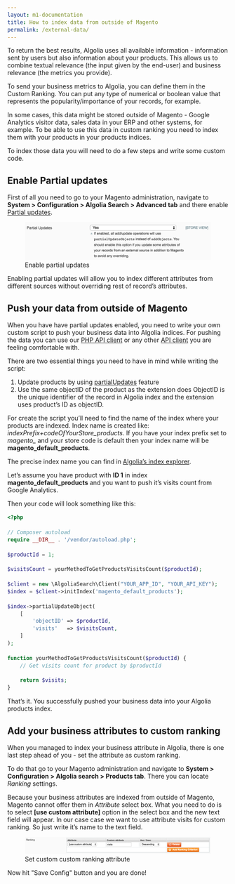 ```yaml
---
layout: m1-documentation
title: How to index data from outside of Magento
permalink: /external-data/
---
```


To return the best results, Algolia uses all available information - information sent by users but also information about your products. This allows us to combine textual relevance (the input given by the end-user) and business relevance (the metrics you provide).

To send your business metrics to Algolia, you can define them in the Custom Ranking. You can put any type of numerical or boolean value that represents the popularity/importance of your records, for example.

In some cases, this data might be stored outside of Magento - Google Analytics visitor data, sales data in your ERP and other systems, for example. To be able to use this data in custom ranking you need to index them with your products in your products indices.

To index those data you will need to do a few steps and write some custom code.

## Enable Partial updates

First of all you need to go to your Magento administration, navigate to **System > Configuration > Algolia Search > Advanced tab** and there enable [Partial updates](https://www.algolia.com/doc/guides/indexing/import-synchronize-data#incremental-updates).
<figure>
    <img src="../img/enable-partial-updates.png" class="img-responsive">
    <figcaption>Enable partial updates</figcaption>
</figure>

Enabling partial updates will allow you to index different attributes from different sources without overriding rest of record’s attributes.

## Push your data from outside of Magento

When you have have partial updates enabled, you need to write your own custom script to push your business data into Algolia indices. For pushing the data you can use our [PHP API client](https://www.algolia.com/doc/api-client/php/getting-started) or any other [API client](https://www.algolia.com/doc/api-client/) you are feeling comfortable with.

There are two essential things you need to have in mind while writing the script:

1. Update products by using [partialUpdates](https://www.algolia.com/doc/api-client/php/indexing#partial-update-objects) feature
2. Use the same objectID of the product as the extension does
ObjectID is the unique identifier of the record in Algolia index and the extension uses product’s ID as objectID.

For create the script you’ll need to find the name of the index where your products are indexed. Index name is created like: *indexPrefix+codeOfYourStore_products*. If you have your index prefix set to *magento_* and your store code is default then your index name will be **magento_default_products**. 

The precise index name you can find in [Algolia’s index explorer](https://www.algolia.com/explorer).

Let’s assume you have product with **ID 1** in index **magento_default_products** and you want to push it’s visits count from Google Analytics.

Then your code will look something like this:

```php
<?php

// Composer autoload
require __DIR__ . '/vendor/autoload.php';

$productId = 1;

$visitsCount = yourMethodToGetProductsVisitsCount($productId);

$client = new \AlgoliaSearch\Client("YOUR_APP_ID", "YOUR_API_KEY");
$index = $client->initIndex('magento_default_products');

$index->partialUpdateObject(
    [
        'objectID' => $productId,
        'visits'   => $visitsCount,
    ]
);

function yourMethodToGetProductsVisitsCount($productId) {
    // Get visits count for product by $productId
    
    return $visits;
}
```

That’s it. You successfully pushed your business data into your Algolia products index.

## Add your business attributes to custom ranking

When you managed to index your business attribute in Algolia, there is one last step ahead of you - set the attribute as custom ranking.

To do that go to your Magento administration and navigate to **System > Configuration > Algolia search > Products tab**. There you can locate *Ranking* settings.

Because your business attributes are indexed from outside of Magento, Magento cannot offer them in *Attribute* select box. What you need to do is to select **[use custom attribute]** option in the select box and the new text field will appear. In our case case we want to use attribute visits for custom ranking. So just write it’s name to the text field.
<figure>
    <img src="../img/custom-ranking-custom-attributes.png" class="img-responsive">
    <figcaption>Set custom custom ranking attribute</figcaption>
</figure>


Now hit "Save Config" button and you are done!
